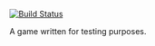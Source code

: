 [![Build Status](https://dev.azure.com/jumattos/Tester-Game/_apis/build/status/jumattos.tester-game?branchName=master)](https://dev.azure.com/jumattos/Tester-Game/_build/latest?definitionId=1&branchName=master)

A game written for testing purposes.

